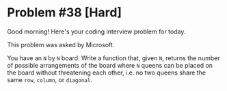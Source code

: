 # Problem #38 [Hard]  

Good morning! Here's your coding interview problem for today.  

This problem was asked by Microsoft.  

You have an `N` by `N` board. Write a function that, given `N`, returns the number of possible arrangements of the board where `N` queens can be placed on the board without threatening each other, i.e. no two queens share the same `row`, `column`, or `diagonal`.  
